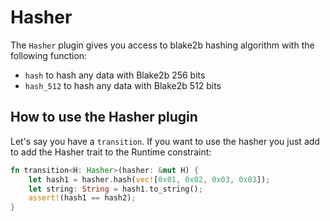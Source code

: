 # Hasher

The `Hasher` plugin gives you access to blake2b hashing algorithm with the following function:

- `hash` to hash any data with Blake2b 256 bits
- `hash_512` to hash any data with Blake2b 512 bits

## How to use the Hasher plugin

Let's say you have a `transition`. If you want to use the hasher you just add to add the Hasher trait to the Runtime constraint:

```rust
fn transition<H: Hasher>(hasher: &mut H) {
    let hash1 = hasher.hash(vec![0x01, 0x02, 0x03, 0x03]);
    let string: String = hash1.to_string();
    assert!(hash1 == hash2);
}
```
